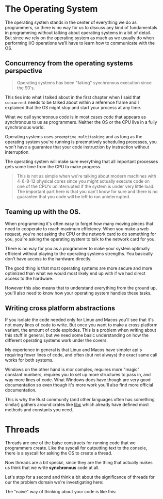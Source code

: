 # The Operating System

The operating system stands in the center of everything we do as programmers,
so there is no way for us to discuss any kind of fundamentals in programming
without talking about operating systems in a bit of detail. But since we rely on
the operating system as much as we usually do when performing I/O operations
we'll have to learn how to communicate with the OS.

## Concurrency from the operating systems perspective

> Operating systems has been "faking" synchronous execution since the 90's.

This ties into what I talked about in the first chapter when I said that `concurrent`
needs to be talked about within a reference frame and I explained that the OS
might stop and start your process at any time.

What we call synchronous code is in most cases code that appears as synchronous 
to us as programmers. Neither the OS or the CPU live in a fully synchronous world.

Operating systems uses `preemptive multitasking` and as long as the operating 
system you're running is preemptively scheduling processes, you won't have a 
guarantee that your code instruction by instruction without interruption. 

The operating system will make sure everything that all important processes gets 
some time from the CPU to make progress. 

> This is not as simple when we're talking about modern machines with 4-6-8-12 
> physical cores since you might actually execute code on one of the CPU's 
> uninterrupted if the system is under very little load. The important part here 
> is that you can't know for sure and there is no guarantee that you code will be 
> left to run uninterrupted.


## Teaming up with the OS.

When programming it's often easy to forget how many moving pieces that need to 
cooperate to reach maximum efficiency. When you make a web request, you're not 
asking the CPU or the network card to do something for you, you're asking the 
operating system to talk to the network card for you. 

There is no way for you as a programmer to make your system optimally efficient 
without playing to the operating systems strengths. You basically don't have 
access to the hardware directly. 

The good thing is that most operating systems are more secure and more optimized 
than what we would most likely end up with if we had direct access to the hardware.

However this also means that to understand everything from the ground up, you'll
also need to know how your operating system handles these tasks.


## Writing cross platform abstractions
If you isolate the code needed only for Linux and Macos you'll see that it's not many lines of code to write. But once you
want to make a cross platform variant, the amount of code explodes. This is a problem when writing about this stuff in general,
but we need some basic understanding on how the different operating systems work under the covers. 

My experience in general is that Linux and Macos have simpler api's requiring fewer lines of code, and often (but not always) 
the exact same call works for both systems.

Windows on the other hand is mor complex, requires more "magic" constant numbers, requires you to set up more structures to pass in, 
and way more lines of code. What Windows does have though are very good documentation so even though it's more work you'll also 
find more official documentation.

This is why the Rust community (and other languages often has something similar) gathers around crates like [libc](https://github.com/rust-lang/libc) 
which already have defined most methods and constants you need.

# Threads

Threads are one of the baisc constructs for running code that we programmers create. Like the syscall for outputting text to the console, 
there is a syscall for asking the OS to create a thread. 

Now threads are a bit special, since they are the thing that actually makes us think that we write **synchronous** code at all.

Let's stop for a second and think a bit about the significance of threads for our the problem domain we're investigating here:

The "naive" way of thinking about your code is like this:


